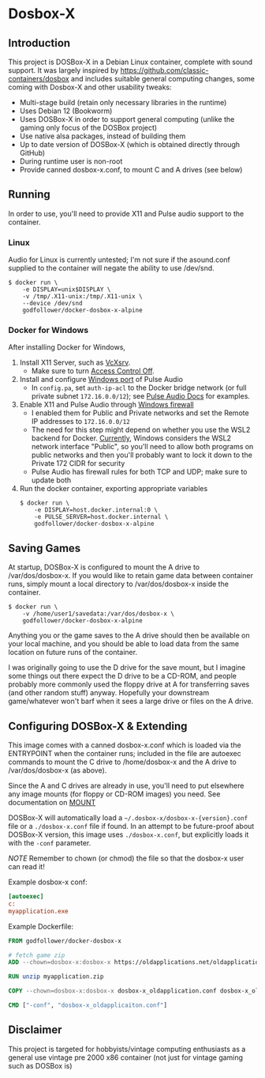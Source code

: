 # Dosbox-X

## Introduction

This project is DOSBox-X in a Debian Linux container, complete with sound support.
It was largely inspired by https://github.com/classic-containers/dosbox and includes
suitable general computing changes, some coming with Dosbox-X and other usability tweaks:

- Multi-stage build (retain only necessary libraries in the runtime)
- Uses Debian 12 (Bookworm)
- Uses DOSBox-X in order to support general computing (unlike the gaming only focus of the DOSBox project)
- Use native alsa packages, instead of building them
- Up to date version of DOSBox-X (which is obtained directly through GitHub)
- During runtime user is non-root
- Provide canned dosbox-x.conf, to mount C and A drives (see below)

## Running

In order to use, you'll need to provide X11 and Pulse audio support
to the container.

### Linux

Audio for Linux is currently untested; I'm not sure if the asound.conf
supplied to the container will negate the ability to use /dev/snd.

```shell
$ docker run \
    -e DISPLAY=unix$DISPLAY \
    -v /tmp/.X11-unix:/tmp/.X11-unix \
    --device /dev/snd
    godfollower/docker-dosbox-x-alpine
```

### Docker for Windows

After installing Docker for Windows,

1. Install X11 Server, such as [VcXsrv](https://sourceforge.net/projects/vcxsrv/).
    - Make sure to turn [Access Control Off](https://skeptric.com/wsl2-xserver/).
2. Install and configure [Windows port](https://tomjepp.uk/2015/05/31/streaming-audio-from-linux-to-windows.html) of Pulse Audio
    - In `config.pa`, set `auth-ip-acl` to the Docker bridge network
      (or full private subnet `172.16.0.0/12`);
      see [Pulse Audio Docs](https://wiki.archlinux.org/index.php/PulseAudio/Examples#PulseAudio_over_network) for examples.
3. Enable X11 and Pulse Audio through [Windows firewall](https://skeptric.com/wsl2-xserver/#allow-wsl-access-via-windows-firewall)
    - I enabled them for Public and Private networks and set the Remote IP addresses to `172.16.0.0/12`
    - The need for this step might depend on whether you use the WSL2 backend for Docker.
    [Currently](https://github.com/microsoft/WSL/issues/4139),
    Windows considers the WSL2 network interface "Public", so you'll need to
    allow both programs on public networks and then you'll probably want to
    lock it down to the Private 172 CIDR for security
    - Pulse Audio has firewall rules for both TCP and UDP; make sure to update both
4. Run the docker container, exporting appropriate variables
   ```shell
   $ docker run \
       -e DISPLAY=host.docker.internal:0 \
       -e PULSE_SERVER=host.docker.internal \
       godfollower/docker-dosbox-x-alpine
    ```

## Saving Games

At startup, DOSBox-X is configured to mount the A drive to /var/dos/dosbox-x.
If you would like to retain game data between container runs, simply mount
a local directory to /var/dos/dosbox-x inside the container.

```shell
$ docker run \
    -v /home/user1/savedata:/var/dos/dosbox-x \
    godfollower/docker-dosbox-x-alpine
```

Anything you or the game saves to the A drive should then be available on your
local machine, and you should be able to load data from the same location on future
runs of the container.

I was originally going to use the D drive for the save mount, but I imagine
some things out there expect the D drive to be a CD-ROM, and people probably
more commonly used the floppy drive at A for transferring saves (and other
random stuff) anyway. Hopefully your downstream game/whatever won't barf
when it sees a large drive or files on the A drive.

## Configuring DOSBox-X & Extending

This image comes with a canned dosbox-x.conf which is loaded via the ENTRYPOINT
when the container runs; included in the file are autoexec commands to mount
the C drive to /home/dosbox-x and the A drive to /var/dos/dosbox-x (as above).

Since the A and C drives are already in use, you'll need to put elsewhere any
image mounts (for floppy or CD-ROM images) you need. See documentation on
[MOUNT](https://www.dosbox.com/wiki/MOUNT)

DOSBox-X will automatically load a `~/.dosbox-x/dosbox-x-{version}.conf` file or
a `./dosbox-x.conf` file if found. In an attempt to be future-proof about DOSBox-X
version, this image uses `./dosbox-x.conf`, but explicitly loads it with the
`-conf` parameter.

*NOTE* Remember to chown (or chmod) the file so that the dosbox-x user can read it!

Example dosbox-x conf:

```ini
[autoexec]
c:
myapplication.exe
```

Example Dockerfile:

```dockerfile
FROM godfollower/docker-dosbox-x

# fetch game zip
ADD --chown=dosbox-x:dosbox-x https://oldapplications.net/oldapplication.zip oldapplication.zip

RUN unzip myapplication.zip

COPY --chown=dosbox-x:dosbox-x dosbox-x_oldapplication.conf dosbox-x_oldapplication.conf

CMD ["-conf", "dosbox-x_oldapplicaiton.conf"]
```

## Disclaimer

This project is targeted for hobbyists/vintage computing enthusiasts as a general use vintage pre 2000 x86 container (not just for vintage gaming such as DOSBox is)


